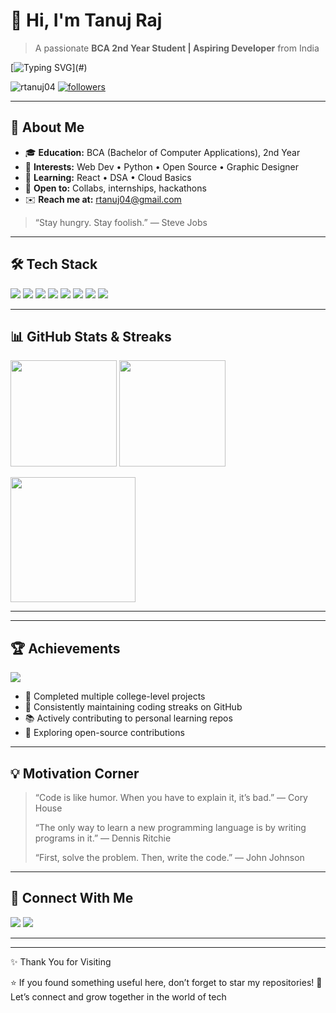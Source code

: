 # 👋 Hi, I'm **Tanuj Raj**

> A passionate **BCA 2nd Year Student | Aspiring Developer** from India

[![Typing SVG](https://readme-typing-svg.herokuapp.com?size=24\&duration=3500\&color=36BCF7\&width=600\&lines=Welcome+to+my+GitHub!;I+love+building+clean+UIs+%26+useful+tools.;Always+learning%2C+always+sharing.)](#)

<p align="left">
  <img src="https://komarev.com/ghpvc/?username=rtanuj04&label=Profile%20views&color=0e75b6&style=flat" alt="rtanuj04" />
  <a href="https://github.com/rtanuj04?tab=followers"><img src="https://img.shields.io/github/followers/rtanuj04?label=Followers&style=social" alt="followers"/></a>
</p>

---

## 🧭 About Me

* 🎓 **Education:** BCA (Bachelor of Computer Applications), 2nd Year
* 💼 **Interests:** Web Dev • Python • Open Source • Graphic Designer
* 🌱 **Learning:** React  • DSA • Cloud Basics
* 🤝 **Open to:** Collabs, internships, hackathons
* ✉️ **Reach me at:** [rtanuj04@gmail.com](mailto:rtanuj04@gmail.com)

> “Stay hungry. Stay foolish.” — Steve Jobs

---

## 🛠️ Tech Stack

<p>
  <img src="https://img.shields.io/badge/HTML5-E34F26?style=for-the-badge&logo=html5&logoColor=white"/>
  <img src="https://img.shields.io/badge/CSS3-1572B6?style=for-the-badge&logo=css3&logoColor=white"/>
  <img src="https://img.shields.io/badge/JavaScript-F7DF1E?style=for-the-badge&logo=javascript&logoColor=black"/>
  <img src="https://img.shields.io/badge/TypeScript-3178C6?style=for-the-badge&logo=typescript&logoColor=white"/>
  <img src="https://img.shields.io/badge/React-20232A?style=for-the-badge&logo=react&logoColor=61DAFB"/>
  <img src="https://img.shields.io/badge/Python-3776AB?style=for-the-badge&logo=python&logoColor=white"/>
  <img src="https://img.shields.io/badge/Git-F05032?style=for-the-badge&logo=git&logoColor=white"/>
  <img src="https://img.shields.io/badge/GitHub-121011?style=for-the-badge&logo=github&logoColor=white"/>
</p>

---

## 📊 GitHub Stats & Streaks

<p>
  <img height="170" src="https://github-readme-stats.vercel.app/api?username=rtanuj04&show_icons=true&theme=react&hide_border=true" />
  <img height="170" src="https://github-readme-stats.vercel.app/api/top-langs/?username=rtanuj04&layout=compact&theme=react&hide_border=true" />
</p>

<p>
  <img height="200" src="https://streak-stats.demolab.com?user=rtanuj04&theme=react&hide_border=true" />
</p>

---
---

## 🏆 Achievements

<p>
  <img src="https://github-profile-trophy.vercel.app/?username=rtanuj04&theme=onedark&no-frame=true&row=2&column=3" />
</p>

* 🌟 Completed multiple college-level projects
* 🏅 Consistently maintaining coding streaks on GitHub
* 📚 Actively contributing to personal learning repos
* 🚀 Exploring open-source contributions

---

## 💡 Motivation Corner

> “Code is like humor. When you have to explain it, it’s bad.” — Cory House
>
> “The only way to learn a new programming language is by writing programs in it.” — Dennis Ritchie
>
> “First, solve the problem. Then, write the code.” — John Johnson

---

## 🔗 Connect With Me

<p>
  <a href="https://linkedin.com/in/tanuj-raj-741b49321" target="_blank"><img src="https://img.shields.io/badge/LinkedIn-0A66C2?style=for-the-badge&logo=linkedin&logoColor=white"/></a>
  <a href="https://twitter.com/your-twitter" target="_blank"><img src="https://img.shields.io/badge/Twitter-000000?style=for-the-badge&logo=x&logoColor=white"/></a>
  

---
---
✨ Thank You for Visiting

⭐ If you found something useful here, don’t forget to star my repositories!
💬 Let’s connect and grow together in the world of tech
